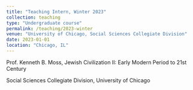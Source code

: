 ```yaml
---
title: "Teaching Intern, Winter 2023"
collection: teaching
type: "Undergraduate course"
permalink: /teaching/2023-winter
venue: "University of Chicago, Social Sciences Collegiate Division"
date: 2023-01-01
location: "Chicago, IL"
---
```


Prof. Kenneth B. Moss, Jewish Civilization II: Early Modern Period to 21st Century

Social Sciences Collegiate Division, University of Chicago
